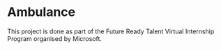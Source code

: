 # Ambulance
This project is done as part of the Future Ready Talent Virtual Internship Program organised by Microsoft.
